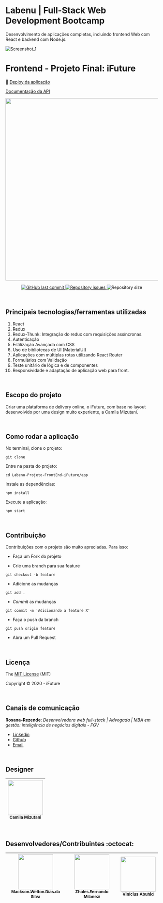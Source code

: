# Labenu | Full-Stack Web Development Bootcamp
Desenvolvimento de aplicações completas, incluindo frontend Web com React e backend com Node.js.

![Screenshot_1](https://user-images.githubusercontent.com/45580434/79641791-06e1c100-8170-11ea-8ecf-b6c889805d55.png)
<br>

# Frontend - Projeto Final: iFuture

:dash: [Deploy da aplicação](http://ifuture-sagan.surge.sh/)

[Documentação da API](https://documenter.getpostman.com/view/7549981/SWTEdGtT?version=latest)

<p align="center">
  <img  height='600' src='https://user-images.githubusercontent.com/45580434/79641732-bd917180-816f-11ea-810b-59ee03a3367b.gif'>
</p>

<p align="center">
 
  <a href="https://github.com/future4code/sagan-4food-B/commits/master">
    <img alt="GitHub last commit" src="https://img.shields.io/github/last-commit/future4code/sagan-4food-B">
  </a>

  <a href="https://github.com/future4code/sagan-4food-B/issues">
    <img alt="Repository issues" src="https://img.shields.io/github/issues/future4code/sagan-4food-B">
  </a>

   <img alt="Repository size" src="https://img.shields.io/github/repo-size/future4code/sagan-4food-B">
</p>

<br>

## Principais tecnologias/ferramentas utilizadas

1. React
2. Redux
3. Redux-Thunk: Integração do redux com requisições assíncronas.
4. Autenticação
5. Estilização Avançada com CSS
6. Uso de bibliotecas de UI (MaterialUI)
7. Aplicações com múltiplas rotas utilizando React Router
8. Formulários com Validação
9. Teste unitário de lógica e de componentes
10. Responsividade e adaptação de aplicação web para front.

<br>

## Escopo do projeto

Criar uma plataforma de delivery online, o iFuture, com base no layout desenvolvido por uma design muito experiente, a Camila Mizutani.

<br>

## Como rodar a aplicação

No terminal, clone o projeto:
```
git clone 
```

Entre na pasta do projeto:
```
cd Labenu-Projeto-FrontEnd-iFuture/app
```

Instale as dependências:
```
npm install
```

Execute a aplicação:
```
npm start 
```

<br>

## Contribuição

Contribuições com o projeto são muito apreciadas. Para isso:

- Faça um Fork do projeto

- Crie uma branch para sua feature
```
git checkout -b feature
```

- Adicione as mudanças
```
git add . 
```

- _Commit_ as mudanças 
```
git commit -m 'Adicionando a feature X'
```

- Faça o push da branch 
```
git push origin feature
```

- Abra um Pull Request

<br>

## Licença

The [MIT License]() (MIT)

Copyright :copyright: 2020 - iFuture

<br>

## Canais de comunicação

**Rosana-Rezende**: *Desenvolvedora web full-stack | Advogada | MBA em gestão: inteligência de negócios digitais - FGV*

- [Linkedin](https://www.linkedin.com/in/rosanarezende/)
- [Github](https://github.com/rosanarezende)
- [Email](rezende_rosana@hotmail.com)

<br>

## Designer

<div align="center">

[<img src="https://media-exp1.licdn.com/dms/image/C4E03AQFW94zSWB_EDA/profile-displayphoto-shrink_400_400/0?e=1599696000&v=beta&t=JlbI8zI3NgU-ORkIQPZJvwV5CzD8-W0Ad46eAxRQaEU" width=115><br><sub>Camila Mizutani</sub>](https://www.linkedin.com/in/camila-mizutani-257495bb/) |
| :---:

</div>

<br>

## Desenvolvedores/Contribuintes :octocat:

<div align="center">

| [<img src="https://avatars1.githubusercontent.com/u/24879021?s=460&u=96e0d2417f7231cea3d1f70eaeb068ce26295a1c&v=4" width=115><br><sub>Mackson Welton Dias da Silva</sub>](https://github.com/MacksonWelton) |  [<img src="https://avatars2.githubusercontent.com/u/58155127?s=460&u=669a5b9c80a44d3ba2834ecd3d2de8bae3d950db&v=4" width=115><br><sub>Thales Fernando Milanezi</sub>](https://github.com/ThalesMilanezi) |  [<img src="https://avatars3.githubusercontent.com/u/55435139?s=460&u=6ca287d1773f744571f2f07f1adf5ee6503c3025&v=4" width=115><br><sub>Vinícius Abuhid</sub>](https://github.com/ViniciusAbuhid) |
| :---: | :---: | :---: 

</div>
